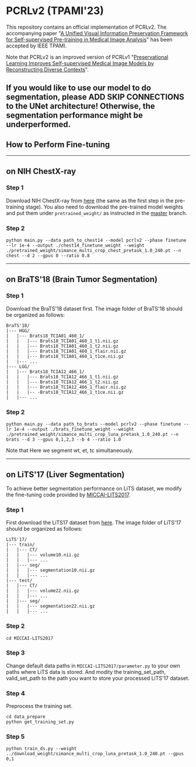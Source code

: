 # PCRLv2 (TPAMI'23)
This repository contains an official implementation of PCRLv2. The accompanying paper "[A Unified Visual Information Preservation Framework for Self-supervised Pre-training in Medical Image Analysis](https://arxiv.org/pdf/2301.00772.pdf)" has been accepted by IEEE TPAMI. 

Note that PCRLv2 is an improved version of PCRLv1 "[Preservational Learning Improves Self-supervised Medical Image Models by Reconstructing Diverse Contexts](https://arxiv.org/pdf/2109.04379.pdf)".

**If you would like to use our model to do segmentation, please ADD SKIP CONNECTIONS to the UNet architecture! Otherwise, the segmentation performance might be underperformed.**
----
## How to Perform Fine-tuning

----
## on NIH ChestX-ray

### Step 1

Download NIH ChestX-ray from [here](https://nihcc.app.box.com/v/ChestXray-NIHCC) (the same as the first step in the pre-training stage). You also need to download the pre-trained model weights and put them under `pretrained_weight/` as instructed in the [master](https://github.com/RL4M/PCRLv2/tree/main) branch.

### Step 2

```
python main.py --data path_to_chest14 --model pcrlv2 --phase finetune --lr 1e-4 --output ./chest14_finetune_weight --weight ./pretrained_weight/simance_multi_crop_chest_pretask_1.0_240.pt --n chest --d 2 --gpus 0 --ratio 0.8
```

----
## on BraTS'18 (Brain Tumor Segmentation)

### Step 1 

Download the BraTS'18 dataset first. The image folder of BraTS'18 should be organized as follows:

```
BraTS'18/
|--- HGG/
|  	|--- Brats18_TCIA01_460_1/
|	|	|--- Brats18_TCIA01_460_1_t1.nii.gz
|	|	|--- Brats18_TCIA01_460_1_t2.nii.gz
|	|	|--- Brats18_TCIA01_460_1_flair.nii.gz
|	|	|--- Brats18_TCIA01_460_1_t1ce.nii.gz
|  	|--- ...
|--- LGG/
|  	|--- Brats18_TCIA12_466_1/
|	|	|--- Brats18_TCIA12_466_1_t1.nii.gz
|	|	|--- Brats18_TCIA12_466_1_t2.nii.gz
|	|	|--- Brats18_TCIA12_466_1_flair.nii.gz
|	|	|-- -Brats18_TCIA12_466_1_t1ce.nii.gz
|  	|--- ...
```



### Step 2 

```
python main.py --data path_to_brats --model pcrlv2 --phase finetune --lr 1e-4 --output ./brats_finetune_weight --weight ./pretrained_weight/simance_multi_crop_luna_pretask_1.0_240.pt --n brats --d 3 --gpus 0,1,2,3 --b 4 --ratio 1.0
```

Note that Here we segment wt, et, tc simultaneously.

----
## on LiTS'17 (Liver Segmentation)

To achieve better segmentation performance on LiTS dataset, we modify the fine-tuning code provided by [MICCAI-LITS2017](https://github.com/assassint2017/MICCAI-LITS2017).

### Step 1

First download the LiTS17 dataset from [here](https://competitions.codalab.org/competitions/17094). The image folder of LiTS'17 should be organized as follows:

```
LiTS'17/
|--- train/
|	|--- CT/
|	|	|--- volume10.nii.gz
|	|	|--- ...
|	|--- seg/
|	|	|--- segmentation10.nii.gz
|	|	|--- ...
|--- test/
|	|--- CT/
|	|	|--- volume22.nii.gz
|	|	|--- ...
|	|--- seg/
|	|	|--- segmentation22.nii.gz
|	|	|--- ...
```



### Step 2

```
cd MICCAI-LITS2017
```

### Step 3

Change default data paths in `MICCAI-LITS2017/parameter.py` to your own paths where LiTS data is stored. And modity the training_set_path, valid_set_path to the path you want to store your processed LiTS'17 dataset. 

### Step 4

Preprocess the training set.

```
cd data_prepare
python get_training_set.py
```

### Step 5

```
python train_ds.py --weight ../download_weight/simance_multi_crop_luna_pretask_1.0_240.pt --gpus 0,1
```

